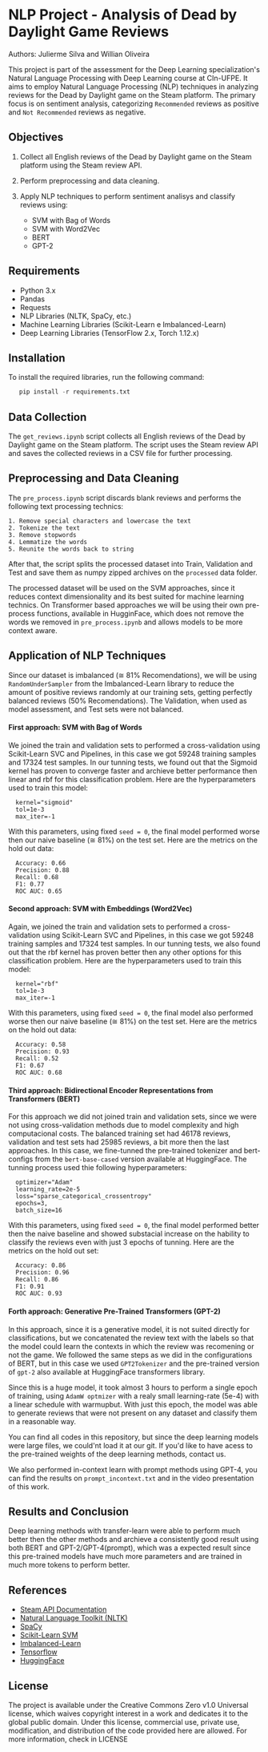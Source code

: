 # NLP Project - Analysis of Dead by Daylight Game Reviews

Authors: Julierme Silva and Willian Oliveira

This project is part of the assessment for the Deep Learning specialization's Natural Language Processing with Deep Learning course at CIn-UFPE. It aims to employ Natural Language Processing (NLP) techniques in analyzing reviews for the Dead by Daylight game on the Steam platform. The primary focus is on sentiment analysis, categorizing `Recommended` reviews as positive and `Not Recommended` reviews as negative.

## Objectives

1. Collect all English reviews of the Dead by Daylight game on the Steam platform using the Steam review API.
2. Perform preprocessing and data cleaning.
3. Apply NLP techniques to perform sentiment analisys and classify reviews using:

   * SVM with Bag of Words
   * SVM with Word2Vec
   * BERT
   * GPT-2

## Requirements

- Python 3.x
- Pandas
- Requests
- NLP Libraries (NLTK, SpaCy, etc.)
- Machine Learning Libraries (Scikit-Learn e Imbalanced-Learn)
- Deep Learning Libraries (TensorFlow 2.x, Torch 1.12.x)

## Installation

To install the required libraries, run the following command:

```python
   pip install -r requirements.txt
```
## Data Collection

The `get_reviews.ipynb` script collects all English reviews of the Dead by Daylight game on the Steam platform. The script uses the Steam review API and saves the collected reviews in a CSV file for further processing.

## Preprocessing and Data Cleaning

The `pre_process.ipynb` script discards blank reviews and performs the following text processing technics:

    1. Remove special characters and lowercase the text
    2. Tokenize the text
    3. Remove stopwords
    4. Lemmatize the words
    5. Reunite the words back to string

After that, the script splits the processed dataset into Train, Validation and Test and save them as numpy zipped archives on the `processed` data folder.

The processed dataset will be used on the SVM approaches, since it reduces context dimensionality and its best suited for machine learning technics. On Transformer based approaches we will be using their own pre-process functions, available in HugginFace, which does not remove the words we removed in `pre_process.ipynb` and allows models to be more context aware. 

## Application of NLP Techniques

Since our dataset is imbalanced (≅ 81% Recomendations), we will be using `RandomUnderSampler` from the Imbalanced-Learn library to reduce the amount of positive reviews randomly at our training sets, getting perfectly balanced reviews (50% Recomendations). The Validation, when used as model assessment, and Test sets were not balanced.

   #### First approach: SVM with Bag of Words

   We joined the train and validation sets to performed a cross-validation using Scikit-Learn SVC and Pipelines, in this case we got 59248 training samples and 17324 test samples. In our tunning tests, we found out that the Sigmoid kernel has proven to converge faster and archieve better performance then linear and rbf for this classification problem. Here are the hyperparameters used to train this model:

      kernel="sigmoid"
      tol=1e-3
      max_iter=-1
   
   With this parameters, using fixed `seed = 0`, the final model performed worse then our naive baseline (≅ 81%) on the test set. Here are the metrics on the hold out data:

      Accuracy: 0.66
      Precision: 0.88
      Recall: 0.68
      F1: 0.77
      ROC AUC: 0.65

   #### Second approach: SVM with Embeddings (Word2Vec)

   Again, we joined the train and validation sets to performed a cross-validation using Scikit-Learn SVC and Pipelines, in this case we got 59248 training samples and 17324 test samples. In our tunning tests, we also found out that the rbf kernel has proven better then any other options for this classification problem. Here are the hyperparameters used to train this model:

      kernel="rbf"
      tol=1e-3
      max_iter=-1

   With this parameters, using fixed `seed = 0`, the final model also performed worse then our naive baseline (≅ 81%) on the test set. Here are the metrics on the hold out data:

      Accuracy: 0.58
      Precision: 0.93
      Recall: 0.52
      F1: 0.67
      ROC AUC: 0.68

   #### Third approach: Bidirectional Encoder Representations from Transformers (BERT)

   For this approach we did not joined train and validation sets, since we were not using cross-validation methods due to model complexity and high computacional costs. The balanced training set had 46178 reviews, validation and test sets had 25985 reviews, a bit more then the last approaches. In this case, we fine-tunned the pre-trained tokenizer and bert-configs from the `bert-base-cased` version available at HuggingFace. The tunning process used thie following hyperparameters:

      optimizer="Adam"
      learning_rate=2e-5
      loss="sparse_categorical_crossentropy"
      epochs=3,
      batch_size=16

   With this parameters, using fixed `seed = 0`, the final model performed better then the naive baseline and showed substacial increase on the hability to classify the reviews even with just 3 epochs of tunning. Here are the metrics on the hold out set:

      Accuracy: 0.86
      Precision: 0.96
      Recall: 0.86
      F1: 0.91
      ROC AUC: 0.93
   
   #### Forth approach: Generative Pre-Trained Transformers (GPT-2)

   In this approach, since it is a generative model, it is not suited directly for classifications, but we concatenated the review text with the labels so that the model could learn the contexts in which the review was recomening or not the game. We followed the same steps as we did in the configurations of BERT, but in this case we used `GPT2Tokenizer` and the pre-trained version of `gpt-2` also available at HuggingFace transformers library. 

   Since this is a huge model, it took almost 3 hours to perform a single epoch of training, using `AdamW optmizer` with a realy small learning-rate (5e-4) with a linear schedule with warmupbut. With just this epoch, the model was able to generate reviews that were not present on any dataset and classify them in a reasonable way.

   You can find all codes in this repository, but since the deep learning models were large files, we could'nt load it at our git. If you'd like to have acess to the pre-trained weights of the deep learning methods, contact us. 

We also performed in-context learn with prompt methods using GPT-4, you can find the results on `prompt_incontext.txt` and in the video presentation of this work.


## Results and Conclusion

Deep learning methods with transfer-learn were able to perform much better then the other methods and archieve a consistently good result using both BERT and GPT-2/GPT-4(prompt), which was a expected result since this pre-trained models have much more parameters and are trained in much more tokens to perform better. 

## References

* [Steam API Documentation](https://partner.steamgames.com/doc/store/getreviews)
* [Natural Language Toolkit (NLTK)](https://www.nltk.org/)
* [SpaCy](https://spacy.io/)
* [Scikit-Learn SVM](https://scikit-learn.org/stable/modules/svm.html#classification)
* [Imbalanced-Learn](https://imbalanced-learn.org/stable/)
* [Tensorflow](https://www.tensorflow.org/text/tutorials/classify_text_with_bert?hl=pt-br)
* [HuggingFace](https://huggingface.co/gpt2)

## License

The project is available under the Creative Commons Zero v1.0 Universal license, which waives copyright interest in a work and dedicates it to the global public domain. Under this license, commercial use, private use, modification, and distribution of the code provided here are allowed. For more information, check in LICENSE

